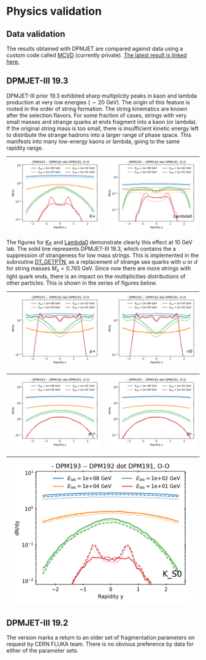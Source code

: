 # Physics validation

## Data validation

The results obtained with DPMJET are compared against data using a custom code called [MCVD](https://github.com/impy-project/MCVD) (currently private). [The latest result is linked here.](figures/193/DPMJET-III-193-validation.pdf)

## DPMJET-III 19.3

DPMJET-III prior 19.3 exhibited sharp multiplicity peaks in kaon and lambda production at very low energies ($\sim20$ GeV). The origin of this feature is rooted in the order of string formation. The string kinematics are known after the selection flavors. For some fraction of cases, strings with very small masses and strange quarks at ends fragment into a kaon (or lambda). If the original string mass is too small, there is insufficient kinetic energy left to distribute the strange hadrons into a larger range of phase space. This manifests into many low-energy kaons or lambda, going to the same rapidity range.

| ![K+_rapidity](figures/193/ydist_K%2B_O-O.png) | ![Lambda0_rapidity](figures/193/ydist_Lambda0_O-O.png) |
| - | - |

The figures for [K+](#K+_rapidity) and [Lambda0](#Lambda0_rapidity) demonstrate clearly this effect at 10 GeV lab. The solid line represents DPMJET-III 19.3, which contains the a suppression of strangeness for low mass strings. This is implemented in the subroutine [DT_GETPTN](../src/dpmjet/DT_GETPTN.f), as a replacement of strange sea quarks with $u$ or $d$ for string masses $M_s < 0.765$ GeV. Since now there are more strings with light quark ends, there is an impact on the multiplicities distributions of other particles. This is shown in the series of figures below.

| ![p+_rapidity](figures/193/ydist_p+_O-O.png) | ![n0_rapidity](figures/193/ydist_n0_O-O.png)
| - | - |

| ![pi+_rapidity](figures/193/ydist_pi+_O-O.png) | ![pi-_rapidity](figures/193/ydist_pi-_O-O.png) |
| - | - |

| ![K0_S_rapidity](figures/193/ydist_K_S0_O-O.png) |  |
| - | - |

## DPMJET-III 19.2

The version marks a return to an older set of fragmentation parameters on request by CERN FLUKA team. There is no obvious preference by data for either of the parameter sets.

